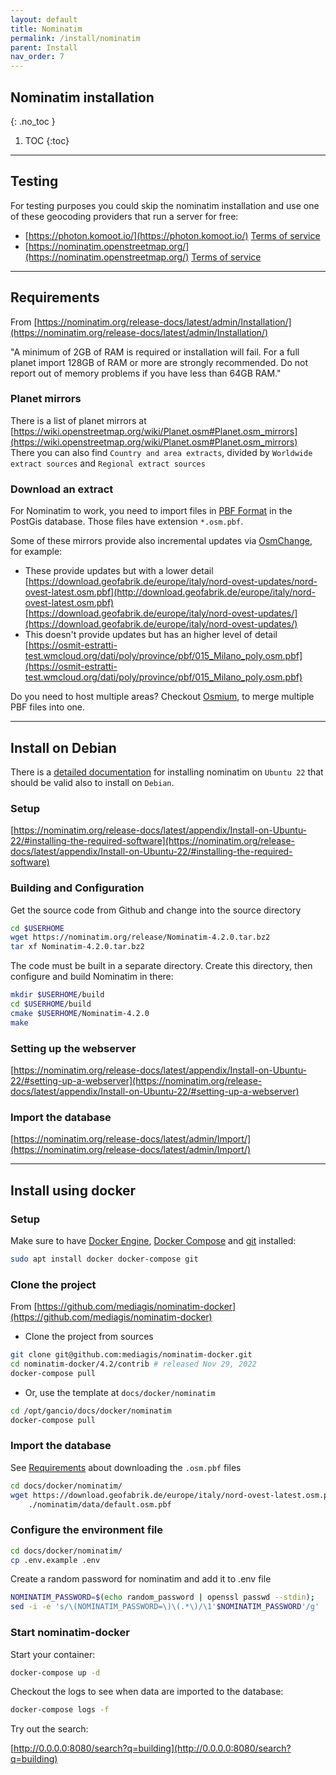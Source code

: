 ```yaml
---
layout: default
title: Nominatim
permalink: /install/nominatim
parent: Install
nav_order: 7
---
```


## Nominatim installation
{: .no_toc }

1. TOC
{:toc}

---

## Testing
For testing purposes you could skip the nominatim installation and use one of these geocoding providers that run a server for free:

- [https://photon.komoot.io/](https://photon.komoot.io/) [Terms of service](https://photon.komoot.io/)
- [https://nominatim.openstreetmap.org/](https://nominatim.openstreetmap.org/) [Terms of service](https://operations.osmfoundation.org/policies/nominatim/)

---

## Requirements
From [https://nominatim.org/release-docs/latest/admin/Installation/](https://nominatim.org/release-docs/latest/admin/Installation/)

"A minimum of 2GB of RAM is required or installation will fail. For a full planet import 128GB of RAM or more are strongly recommended. Do not report out of memory problems if you have less than 64GB RAM."

### Planet mirrors
There is a list of planet mirrors at [https://wiki.openstreetmap.org/wiki/Planet.osm#Planet.osm_mirrors](https://wiki.openstreetmap.org/wiki/Planet.osm#Planet.osm_mirrors)      
There you can also find `Country and area extracts`, divided by `Worldwide extract sources` and `Regional extract sources`

### Download an extract
For Nominatim to work, you need to import files in [PBF Format](https://wiki.openstreetmap.org/wiki/PBF_Format) in the PostGis database. Those files have extension `*.osm.pbf`.

Some of these mirrors provide also incremental updates via [OsmChange](https://wiki.openstreetmap.org/wiki/OsmChange), for example:
- These provide updates but with a lower detail    
[https://download.geofabrik.de/europe/italy/nord-ovest-updates/nord-ovest-latest.osm.pbf](http://download.geofabrik.de/europe/italy/nord-ovest-latest.osm.pbf)    
[https://download.geofabrik.de/europe/italy/nord-ovest-updates/](https://download.geofabrik.de/europe/italy/nord-ovest-updates/)
- This doesn't provide updates but has an higher level of detail     
[https://osmit-estratti-test.wmcloud.org/dati/poly/province/pbf/015_Milano_poly.osm.pbf](https://osmit-estratti-test.wmcloud.org/dati/poly/province/pbf/015_Milano_poly.osm.pbf)

Do you need to host multiple areas? Checkout [Osmium](https://osmcode.org/osmium-tool/manual.html), to merge multiple PBF files into one.

---

## Install on Debian
There is a [detailed documentation](https://nominatim.org/release-docs/latest/appendix/Install-on-Ubuntu-22/) for installing nominatim on `Ubuntu 22` that should be valid also to install on `Debian`.

### Setup
[https://nominatim.org/release-docs/latest/appendix/Install-on-Ubuntu-22/#installing-the-required-software](https://nominatim.org/release-docs/latest/appendix/Install-on-Ubuntu-22/#installing-the-required-software)

### Building and Configuration

Get the source code from Github and change into the source directory
```bash
cd $USERHOME
wget https://nominatim.org/release/Nominatim-4.2.0.tar.bz2
tar xf Nominatim-4.2.0.tar.bz2
```

The code must be built in a separate directory. Create this directory, then configure and build Nominatim in there:
```bash
mkdir $USERHOME/build
cd $USERHOME/build
cmake $USERHOME/Nominatim-4.2.0
make
```

### Setting up the webserver
[https://nominatim.org/release-docs/latest/appendix/Install-on-Ubuntu-22/#setting-up-a-webserver](https://nominatim.org/release-docs/latest/appendix/Install-on-Ubuntu-22/#setting-up-a-webserver)

### Import the database
[https://nominatim.org/release-docs/latest/admin/Import/](https://nominatim.org/release-docs/latest/admin/Import/)

---

## Install using docker

### Setup
Make sure to have [Docker Engine](https://docs.docker.com/engine/install/),
[Docker Compose](https://docs.docker.com/compose/install/) and [git](https://git-scm.com/downloads) installed:
```bash
sudo apt install docker docker-compose git
```

### Clone the project
From [https://github.com/mediagis/nominatim-docker](https://github.com/mediagis/nominatim-docker)    

- Clone the project from sources
```bash
git clone git@github.com:mediagis/nominatim-docker.git
cd nominatim-docker/4.2/contrib # released Nov 29, 2022
docker-compose pull
```

- Or, use the template at `docs/docker/nominatim`
```bash
cd /opt/gancio/docs/docker/nominatim
docker-compose pull
```

### Import the database
See [Requirements](#requirements) about downloading the `.osm.pbf` files
```bash
cd docs/docker/nominatim/
wget https://download.geofabrik.de/europe/italy/nord-ovest-latest.osm.pbf \
    ./nominatim/data/default.osm.pbf
```

### Configure the environment file
```bash
cd docs/docker/nominatim/
cp .env.example .env
```
Create a random password for nominatim and add it to .env file
```bash
NOMINATIM_PASSWORD=$(echo random_password | openssl passwd --stdin);
sed -i -e 's/\(NOMINATIM_PASSWORD=\)\(.*\)/\1'$NOMINATIM_PASSWORD'/g' .env
```

### Start nominatim-docker

Start your container:
```bash
docker-compose up -d
```
Checkout the logs to see when data are imported to the database:
```bash
docker-compose logs -f
```

Try out the search:

[http://0.0.0.0:8080/search?q=building](http://0.0.0.0:8080/search?q=building)
